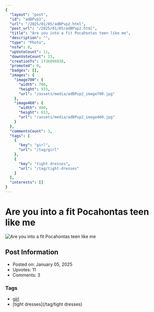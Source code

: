 ```yaml
---
{
  "layout": "post",
  "id": "adBPvp2",
  "url": "/2025/01/05/adBPvp2.html",
  "post_url": "/2025/01/05/adBPvp2.html",
  "title": "Are you into a fit Pocahontas teen like me",
  "description": "",
  "type": "Photo",
  "nsfw": 0,
  "upVoteCount": 11,
  "downVoteCount": 23,
  "creationTs": 1736096838,
  "promoted": 0,
  "badges": [],
  "images": {
    "image700": {
      "width": 700,
      "height": 933,
      "url": "/assets/media/adBPvp2_image700.jpg"
    },
    "image460": {
      "width": 460,
      "height": 613,
      "url": "/assets/media/adBPvp2_image460.jpg"
    }
  },
  "commentsCount": 3,
  "tags": [
    {
      "key": "girl",
      "url": "/tag/girl"
    },
    {
      "key": "tight dresses",
      "url": "/tag/tight-dresses"
    }
  ],
  "interests": []
}
---
```


# Are you into a fit Pocahontas teen like me

![Are you into a fit Pocahontas teen like me](/assets/media/adBPvp2_image700.jpg)

## Post Information

- Posted on: January 05, 2025
- Upvotes: 11
- Comments: 3

### Tags

- [girl](/tag/girl)
- [tight dresses](/tag/tight dresses)
